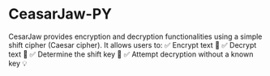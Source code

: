 # CeasarJaw-PY
CesarJaw provides encryption and decryption functionalities using a simple shift cipher (Caesar cipher). It allows users to: ✅ Encrypt text 📝 ✅ Decrypt text 🔑 ✅ Determine the shift key 🔎 ✅ Attempt decryption without a known key 💡
